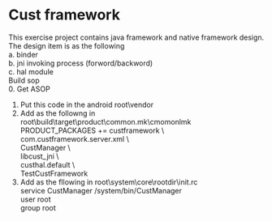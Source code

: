 # Cust framework
This exercise project contains java framework and native framework design. The design item is as the following  
a. binder  
b. jni invoking process (forword/backword)  
c. hal module  
Build sop  
0. Get ASOP  
1. Put this code in the android root\vendor  
2. Add as the followng in root\build\target\product\common.mk\cmomonlmk  
PRODUCT_PACKAGES += custframework \\  
                    com.custframework.server.xml \\  
                    CustManager \\  
                    libcust_jni \\  
                    custhal.default \\  
                    TestCustFramework  
3. Add as the fllowing in root\system\core\rootdir\init.rc  
service CustManager /system/bin/CustManager  
    user root  
    group root  

